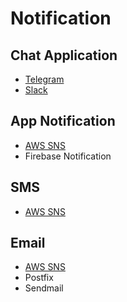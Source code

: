 # Notification

## Chat Application
* [Telegram](telegram/readme.md)
* [Slack](slack/readme.md)

## App Notification
* [AWS SNS](../paas/aws/service/sns.md)
* Firebase Notification

## SMS
* [AWS SNS](../paas/aws/service/sns.md)

## Email
* [AWS SNS](../paas/aws/service/sns.md)
* Postfix
* Sendmail
